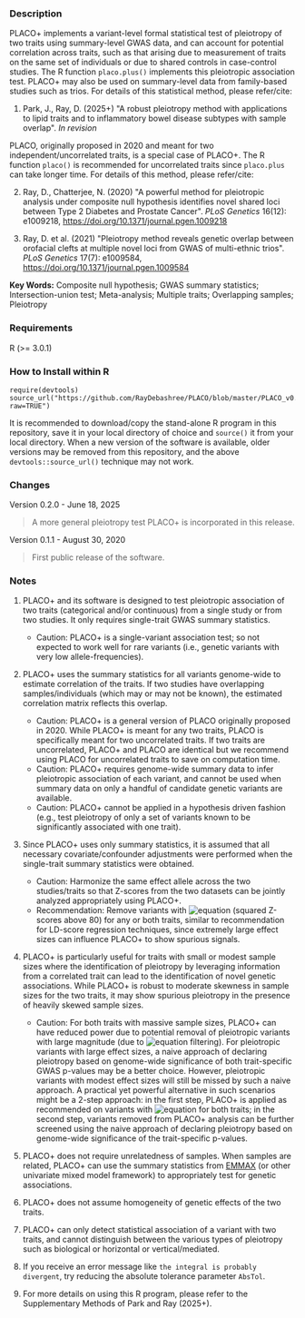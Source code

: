 
### Description
PLACO+ implements a variant-level formal statistical test of pleiotropy of two traits using summary-level GWAS data, and can account for potential correlation across traits, such as that arising due to measurement of traits on the same set of individuals or due to shared controls in case-control studies. The R function `placo.plus()` implements this pleiotropic association test. PLACO+ may also be used on summary-level data from family-based studies such as trios. For details of this statistical method, please refer/cite:

1. Park, J., Ray, D. (2025+) "A robust pleiotropy method with applications to lipid traits and to inflammatory bowel disease subtypes with sample overlap". *In revision*

PLACO, originally proposed in 2020 and meant for two independent/uncorrelated traits, is a special case of PLACO+. The R function `placo()` is recommended for uncorrelated traits since `placo.plus` can take longer time. For details of this method, please refer/cite:

2. Ray, D., Chatterjee, N. (2020) "A powerful method for pleiotropic analysis under composite null hypothesis identifies novel shared loci between Type 2 Diabetes and Prostate Cancer". *PLoS Genetics* 16(12): e1009218, https://doi.org/10.1371/journal.pgen.1009218

3. Ray, D. et al. (2021) "Pleiotropy method reveals genetic overlap between orofacial clefts at multiple novel loci from GWAS of multi-ethnic trios". *PLoS Genetics* 17(7): e1009584, https://doi.org/10.1371/journal.pgen.1009584

**Key Words:** Composite null hypothesis; GWAS summary statistics; Intersection-union test; Meta-analysis; Multiple traits; Overlapping samples; Pleiotropy

### Requirements
R (>= 3.0.1)


### How to Install within R
```{r}
require(devtools)
source_url("https://github.com/RayDebashree/PLACO/blob/master/PLACO_v0.2.0.R?raw=TRUE")
```
It is recommended to download/copy the stand-alone R program in this repository, save it in your local directory of choice and `source()` it from your local directory. When a new version of the software is available, older versions may be removed from this repository, and the above `devtools::source_url()` technique may not work.


### Changes
Version 0.2.0 - June 18, 2025
> A more general pleiotropy test PLACO+ is incorporated in this release.

Version 0.1.1 - August 30, 2020
> First public release of the software.


### Notes
1. PLACO+ and its software is designed to test pleiotropic association of two traits (categorical and/or continuous) from a single study or from two studies. It only requires single-trait GWAS summary statistics. 
    * Caution: PLACO+ is a single-variant association test; so not expected to work well for rare variants (i.e., genetic variants with very low allele-frequencies).

2. PLACO+ uses the summary statistics for all variants genome-wide to estimate correlation of the traits. If two studies have overlapping samples/individuals (which may or may not be known), the estimated correlation matrix reflects this overlap. 
    * Caution: PLACO+ is a general version of PLACO originally proposed in 2020. While PLACO+ is meant for any two traits, PLACO is specifically meant for two uncorrelated traits. If two traits are uncorrelated, PLACO+ and PLACO are identical but we recommend using PLACO for uncorrelated traits to save on computation time.
    * Caution: PLACO+ requires genome-wide summary data to infer pleiotropic association of each variant, and cannot be used when summary data on only a handful of candidate genetic variants are available.
    * Caution: PLACO+ cannot be applied in a hypothesis driven fashion (e.g., test pleiotropy of only a set of variants known to be significantly associated with one trait).

3. Since PLACO+ uses only summary statistics, it is assumed that all necessary covariate/confounder adjustments were performed when the single-trait summary statistics were obtained.
    * Caution: Harmonize the same effect allele across the two studies/traits so that Z-scores from the two datasets can be jointly analyzed appropriately using PLACO+.
    * Recommendation: Remove variants with ![equation](https://latex.codecogs.com/svg.image?Z^2%3E80) (squared Z-scores above 80) for any or both traits, similar to recommendation for LD-score regression techniques, since extremely large effect sizes can influence PLACO+ to show spurious signals.

4. PLACO+ is particularly useful for traits with small or modest sample sizes where the identification of pleiotropy by leveraging information from a correlated trait can lead to the identification of novel genetic associations. While PLACO+ is robust to moderate skewness in sample sizes for the two traits, it may show spurious pleiotropy in the presence of heavily skewed sample sizes.
    * Caution: For both traits with massive sample sizes, PLACO+ can have reduced power due to potential removal of pleiotropic variants with large magnitude (due to ![equation](https://latex.codecogs.com/svg.image?Z^2%3E80) filtering). For pleiotropic variants with large effect sizes, a naive approach of declaring pleiotropy based on genome-wide significance of both trait-specific GWAS p-values may be a better choice. However, pleiotropic variants with modest effect sizes will still be missed by such a naive approach. A practical yet powerful alternative in such scenarios might be a 2-step approach: in the first step, PLACO+ is applied as recommended on variants with ![equation](https://latex.codecogs.com/svg.image?Z^2\leq&space;80) for both traits; in the second step, variants removed from PLACO+ analysis can be further screened using the naive approach of declaring pleiotropy based on genome-wide significance of the trait-specific p-values. 

5. PLACO+ does not require unrelatedness of samples. When samples are related, PLACO+ can use the summary statistics from [EMMAX](https://genome.sph.umich.edu/wiki/EMMAX) (or other univariate mixed model framework) to appropriately test for genetic associations.

6. PLACO+ does not assume homogeneity of genetic effects of the two traits. 

7. PLACO+ can only detect statistical association of a variant with two traits, and cannot distinguish between the various types of pleiotropy such as biological or horizontal or vertical/mediated.

8. If you receive an error message like `the integral is probably divergent`, try reducing the absolute tolerance parameter `AbsTol`.

9. For more details on using this R program, please refer to the Supplementary Methods of Park and Ray (2025+). 
